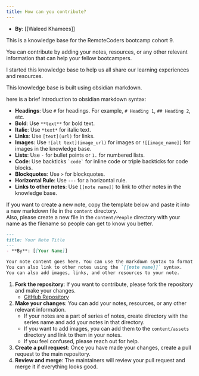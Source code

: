 ```yaml
---
title: How can you contribute?
---
```


- **By**: [[Waleed Khamees]]


This is a knowledge base for the RemoteCoders bootcamp cohort 9.

You can contribute by adding your notes, resources, or any other relevant information that can help your fellow bootcampers.

I started this knowledge base to help us all share our learning experiences and resources. 

This knowledge base is built using obsidian markdown. 

here is a brief introduction to obsidian markdown syntax:

- **Headings**: Use `#` for headings. For example, `# Heading 1`, `## Heading 2`, etc.
- **Bold**: Use `**text**` for bold text.
- **Italic**: Use `*text*` for italic text.
- **Links**: Use `[text](url)` for links.
- **Images**: Use `![alt text](image_url)` for images or `![[image_name]]` for images in the knowledge base.
- **Lists**: Use `-` for bullet points or `1.` for numbered lists.
- **Code**: Use backticks `` `code` `` for inline code or triple backticks for code blocks.
- **Blockquotes**: Use `>` for blockquotes.
- **Horizontal Rule**: Use `---` for a horizontal rule.
- **Links to other notes**: Use `[[note name]]` to link to other notes in the knowledge base.

If you want to create a new note, copy the template below and paste it into a new markdown file in the `content` directory.  
Also, please create a new file in the `content/People` directory with your name as the filename so people can get to know you better.


```markdown
---
title: Your Note Title
---
- **By**: [[Your Name]]

Your note content goes here. You can use the markdown syntax to format your note.
You can also link to other notes using the `[[note name]]` syntax.
You can also add images, links, and other resources to your note.

```


1. **Fork the repository**: If you want to contribute, please fork the repository and make your changes. 
    - [GitHub Repository](https://github.com/your-username/your-repo)
2. **Make your changes**: You can add your notes, resources, or any other relevant information. 
    -  If your notes are a part of series of notes, create directory with the series name and add your notes in that directory.
    -  If you want to add images, you can add them to the `content/assets` directory and link to them in your notes.
    - If you feel confused, please reach out for help.
3. **Create a pull request**: Once you have made your changes, create a pull request to the main repository.
4. **Review and merge**: The maintainers will review your pull request and merge it if everything looks good.
